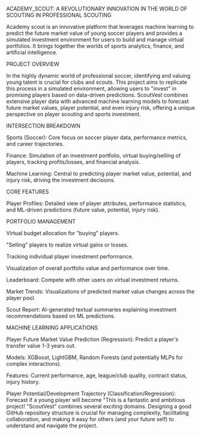 ACADEMY_SCOUT: A REVOLUTIONARY INNOVATION IN THE WORLD OF SCOUTING IN PROFESSIONAL SCOUTING

Academy scout is an innovative platform that leverages machine learning to predict the future market value of young soccer players and provides a simulated investment environment for users to build and manage virtual portfolios. It brings together the worlds of sports analytics, finance, and artificial intelligence.

PROJECT OVERVIEW

In the highly dynamic world of professional soccer, identifying and valuing young talent is crucial for clubs and scouts. This project aims to replicate this process in a simulated environment, allowing users to "invest" in promising players based on data-driven predictions. ScoutVest combines extensive player data with advanced machine learning models to forecast future market values, player potential, and even injury risk, offering a unique perspective on player scouting and sports investment.

INTERSECTION BREAKDOWN

Sports (Soccer): Core focus on soccer player data, performance metrics, and career trajectories.

Finance: Simulation of an investment portfolio, virtual buying/selling of players, tracking profits/losses, and financial analysis.

Machine Learning: Central to predicting player market value, potential, and injury risk, driving the investment decisions.

CORE FEATURES

Player Profiles: Detailed view of player attributes, performance statistics, and ML-driven predictions (future value, potential, injury risk).

PORTFOLIO MANAGEMENT

Virtual budget allocation for "buying" players.

"Selling" players to realize virtual gains or losses.

Tracking individual player investment performance.

Visualization of overall portfolio value and performance over time.

Leaderboard: Compete with other users on virtual investment returns.

Market Trends: Visualizations of predicted market value changes across the player pool.

Scout Report: AI-generated textual summaries explaining investment recommendations based on ML predictions.

MACHINE LEARNING APPLICATIONS

Player Future Market Value Prediction (Regression): Predict a player's transfer value 1-3 years out.

Models: XGBoost, LightGBM, Random Forests (and potentially MLPs for complex interactions).

Features: Current performance, age, league/club quality, contract status, injury history.

Player Potential/Development Trajectory (Classification/Regression): Forecast if a young player will become "This is a fantastic and ambitious project! "ScoutVest" combines several exciting domains. Designing a good GitHub repository structure is crucial for managing complexity, facilitating collaboration, and making it easy for others (and your future self) to understand and navigate the project.

